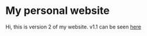 # My personal website

Hi, this is version 2 of my website. v1.1 can be seen [here](https://fluffisaurus.github.io/pport/)

